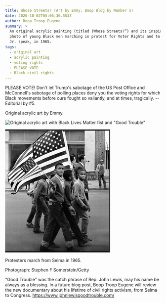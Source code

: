 ```yaml
---
title: Whose Streets? (Art by Emmy, Boop Blog by Number 5)
date: 2020-10-02T05:06:36.553Z
author: Boop Troop Eugene
summary: >
  An original acrylic painting (titled (Whose Streets?”) and its inspiration, a
  photo of young Black men marching in protest for Voter Rights and to hear MLK
  Jr. speak, in 1965.
tags:
  - original art
  - acrylic painting
  - voting rights
  - PLEASE VOTE
  - Black civil rights
---
```

PLEASE VOTE! Don't let Trump's sabotage of the US Post Office and McConnell's sabotage of polling places deny you the voting rights for which Black movements before ours fought so valiantly, and at times, tragically. --Editorial by #5.

Original acrylic art by Emmy.

![Original acrylic art with Black Lives Matter fist and "Good Trouble"](/static/img/emmy-1.png "\"Whose Streets?\" by Emmy")





![Black boys marching with flags for voting rights](/static/img/emmy-2.png "Protesters march from Selma in 1965. Photograph: Stephen F Somerstein/Getty")

<!--StartFragment-->

Protesters march from Selma in 1965.

Photograph: Stephen F Somerstein/Getty

<!--EndFragment-->

"Good Trouble" was the catch phrase of Rep. John Lewis, may his name be always as a blessing. In a future blog post, Boop Troop Eugene will review the new documentary about his lifetime of civil rights activism, from Selma to Congress. <https://www.johnlewisgoodtrouble.com/>